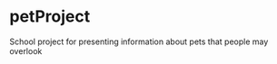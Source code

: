 petProject
==========

School project for presenting information about pets that people may overlook
